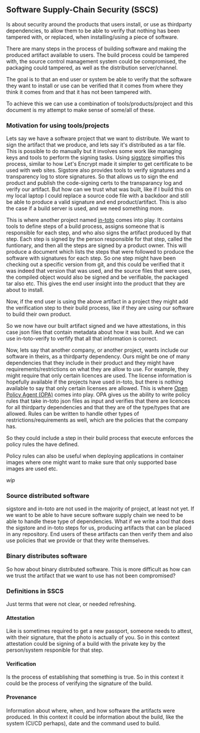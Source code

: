## Software Supply-Chain Security (SSCS)
Is about security around the products that users install, or use as thirdparty
dependencies, to allow them to be able to verify that nothing has been tampered
with, or replaced, when installing/using a piece of software.

There are many steps in the process of building software and making the produced
artifact available to users. The build process could be tampered with, the
source control management system could be compromised, the packaging could
tampered, as well as the distribution server/channel.

The goal is to that an end user or system be able to verify that the software
they want to install or use can be verified that it comes from where they think
it comes from and that it has not been tampered with.

To achieve this we can use a combination of tools/products/project and this
document is my attempt to make sense of some/all of these. 

### Motivation for using tools/projects
Lets say we have a software project that we want to distribute. We want to sign
the artifact that we produce, and lets say it's distributed as a tar file. This
is possible to do manually but it involves some work like managing keys and
tools to perform the signing tasks. Using [sigstore](./sigstore.md) simplfies
this process, similar to how Let's Encrypt made it simpler to get certificate
to be used with web sites. Sigstore also provides tools to verify signatures
and a transparency log to store signatures. So that allows us to sign the end
product and publish the code-signing certs to the transparancy log and verify
our artifact. But how can we trust what was built, like if I build this on my
local laptop I could replace a source code file with a backdoor and still be
able to produce a valid signature and end product/artifact. This is also the
case if a build server is used, and we need something more.

This is where another project named [in-toto](./in-toto.md) comes into play. It
contains tools to define steps of a build process, assigns someone that is
responsible for each step, and who also signs the artifact produced by that
step. Each step is signed by the person responsible for that step, called the
funtionary, and then all the steps are signed by a product owner. This will
produce a document which lists the steps that were followed to produce the
software with signatures for each step. So one step might have been checking out
a specific version from git, and this could be verified that it was indeed that
version that was used, and the source files that were uses, the compiled object
would also be signed and be verifiable, the packaged tar also etc. This gives
the end user insight into the product that they are about to install.

Now, if the end user is using the above artifact in a project they might add
the verification step to their build process, like if they are using our
software to build their own product.

So we now have our built artifact signed and we have attestations, in this case
json files that contain metadata about how it was built. And we can use
in-toto-verify to verfify that all that information is correct.

Now, lets say that another company, or another project, wants include our
software in theirs, as a thirdparty dependency. Ours might be one of many
dependencies that they include in their product and they might have
requirements/restrictions on what they are allow to use. For example, they might
require that only certain licences are used. The license information is
hopefully available if the projects have used in-toto, but there is nothing
available to say that only certain licenses are allowed. This is where
[Open Policy Agent (OPA)](./opa.md) comes into play. OPA gives us the ability to
write policy rules that take in-toto json files as input and verifies that there
are licences for all thirdparty dependencies and that they are of the type/types
that are allowed. Rules can be written to handle other types of
restrictions/requirements as well, which are the policies that the company has.

So they could include a step in their build process that execute enforces the
policy rules the have defined.

Policy rules can also be useful when deploying applications in container images
where one might want to make sure that only supported base images are used etc.

_wip_

### Source distributed software
sigstore and in-toto are not used in the majority of project, at least not yet.
If we want to be able to have secure software supply chain we need to be able
to handle these type of dependencies. What if we write a tool that does the
sigstore and in-toto steps for us, producing artifacts that can be placed
in any repository. End users of these artifacts can then verify them and
also use policies that we provide or that they write themselves.

### Binary distributes software
So how about binary distributed software. This is more difficult as how can we
trust the artifact that we want to use has not been compromised?

### Definitions in SSCS
Just terms that were not clear, or needed refreshing.

#### Attestation
Like is sometimes required to get a new passport, someone needs to attest, with
their signature, that the photo is actually of you. So in this context
attestation could be signing of a build with the private key by the
person/system responible for that step.

#### Verification
Is the process of establishing that something is true. So in this
context it could be the process of verifying the signature of the build.

#### Provenance
Information about where, when, and how software the artifacts were
produced. In this context it could be information about the build, like the
system (CI/CD perhaps), date and the command used to build. 

